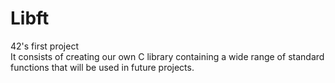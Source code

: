 # Libft
42's first project<br>
It consists of creating our own C library containing a wide range of standard functions that will be used in future projects.
